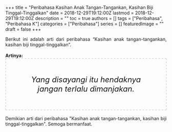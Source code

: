 +++
title = "Peribahasa Kasihan Anak Tangan-Tangankan, Kasihan Biji Tinggal-Tinggalkan"
date = 2018-12-29T19:12:00Z
lastmod = 2018-12-29T19:12:00Z
description = ""
toc = true
authors = []
tags = ["Peribahasa", "Peribahasa K"]
categories = ["Peribahasa"]
series = []
featuredImage = ""
draft = false
+++

<div dir="ltr" style="text-align: left;" trbidi="on"><div style="text-align: justify;">Berikut ini adalah arti dari peribahasa “Kasihan anak tangan-tangankan, kasihan biji tinggal-tinggalkan”.</div><br /><div style="text-align: justify;"><b>Artinya:</b></div><div style="border: 2px dashed #ddd; font-size: 24px; height: auto; margin: 0 auto; padding: 50px; text-align: center; width: auto;"><i>Yang disayangi itu hendaknya jangan terlalu dimanjakan.</i></div><br /><div style="text-align: justify;">Demikian arti dari peribahasa "Kasihan anak tangan-tangankan, kasihan biji tinggal-tinggalkan". Semoga bermanfaat. </div></div>
